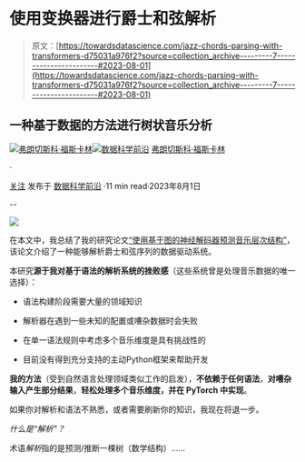 # 使用变换器进行爵士和弦解析

> 原文：[https://towardsdatascience.com/jazz-chords-parsing-with-transformers-d75031a976f2?source=collection_archive---------7-----------------------#2023-08-01](https://towardsdatascience.com/jazz-chords-parsing-with-transformers-d75031a976f2?source=collection_archive---------7-----------------------#2023-08-01)

## 一种基于数据的方法进行树状音乐分析

[](https://medium.com/@foscarin.francesco?source=post_page-----d75031a976f2--------------------------------)[![弗朗切斯科·福斯卡林](../Images/f4d238b54771adc6d03c9a62f28d3152.png)](https://medium.com/@foscarin.francesco?source=post_page-----d75031a976f2--------------------------------)[](https://towardsdatascience.com/?source=post_page-----d75031a976f2--------------------------------)[![数据科学前沿](../Images/a6ff2676ffcc0c7aad8aaf1d79379785.png)](https://towardsdatascience.com/?source=post_page-----d75031a976f2--------------------------------) [弗朗切斯科·福斯卡林](https://medium.com/@foscarin.francesco?source=post_page-----d75031a976f2--------------------------------)

·

[关注](https://medium.com/m/signin?actionUrl=https%3A%2F%2Fmedium.com%2F_%2Fsubscribe%2Fuser%2Fb4fb56d8a44&operation=register&redirect=https%3A%2F%2Ftowardsdatascience.com%2Fjazz-chords-parsing-with-transformers-d75031a976f2&user=Francesco+Foscarin&userId=b4fb56d8a44&source=post_page-b4fb56d8a44----d75031a976f2---------------------post_header-----------) 发布于 [数据科学前沿](https://towardsdatascience.com/?source=post_page-----d75031a976f2--------------------------------) ·11 min read·2023年8月1日[](https://medium.com/m/signin?actionUrl=https%3A%2F%2Fmedium.com%2F_%2Fvote%2Ftowards-data-science%2Fd75031a976f2&operation=register&redirect=https%3A%2F%2Ftowardsdatascience.com%2Fjazz-chords-parsing-with-transformers-d75031a976f2&user=Francesco+Foscarin&userId=b4fb56d8a44&source=-----d75031a976f2---------------------clap_footer-----------)

--

[](https://medium.com/m/signin?actionUrl=https%3A%2F%2Fmedium.com%2F_%2Fbookmark%2Fp%2Fd75031a976f2&operation=register&redirect=https%3A%2F%2Ftowardsdatascience.com%2Fjazz-chords-parsing-with-transformers-d75031a976f2&source=-----d75031a976f2---------------------bookmark_footer-----------)![](../Images/12225dc1bc607140dfc63b87d3353462.png)

在本文中，我总结了我的研究论文[“使用基于图的神经解码器预测音乐层次结构”](https://arxiv.org/abs/2306.16955)，该论文介绍了一种能够解析爵士和弦序列的数据驱动系统。

本研究**源于我对基于语法的解析系统的挫败感**（这些系统曾是处理音乐数据的唯一选择）：

+   语法构建阶段需要大量的领域知识

+   解析器在遇到一些未知的配置或嘈杂数据时会失败

+   在单一语法规则中考虑多个音乐维度是具有挑战性的

+   目前没有得到充分支持的主动Python框架来帮助开发

**我的方法**（受到自然语言处理领域类似工作的启发），**不依赖于任何语法**，**对嘈杂输入产生部分结果**，**轻松处理多个音乐维度，并在 PyTorch 中实现**。

如果你对解析和语法不熟悉，或者需要刷新你的知识，我现在将退一步。

*什么是“解析”？*

术语*解析*指的是预测/推断一棵树（数学结构）……
